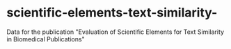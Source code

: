 # scientific-elements-text-similarity-
Data for the publication "Evaluation of Scientific Elements for Text Similarity in Biomedical Publications"
